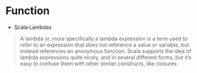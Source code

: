 # Function
* Scala Lambdas
>A lambda or, more specifically a lambda expression is a term used to refer to an expression that does not reference a value or variable, but instead references an anonymous function.
>Scala supports the idea of lambda expressions quite nicely, and in several different forms, but it’s easy to confuse them with other similar constructs, like closures.
